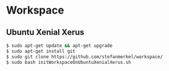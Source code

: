 # Workspace

## Ubuntu Xenial Xerus

```sh
$ sudo apt-get update && apt-get upgrade
$ sudo apt-get install git
$ sudo git clone https://github.com/stefanmerkel/workspace/
$ sudo bash initWorkspaceOnUbuntuXenialXerus.sh
```
